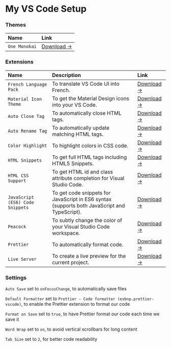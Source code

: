 # My VS Code Setup

### Themes

| Name          | Link                                                                                            |
| :------------ | :---------------------------------------------------------------------------------------------- |
| `One Monokai` | [Download &rarr;](https://marketplace.visualstudio.com/items?itemName=azemoh.one-monokai)       |


### Extensions

| Name                   | Description | Link                                                                                            |
| :--------------------- | :----------------------------------- |:---------------------------------------------------------------------------------------------- |
| `French Language Pack` | To translate VS Code UI into French. | [Download &rarr;](https://marketplace.visualstudio.com/items?itemName=MS-CEINTL.vscode-language-pack-fr) |
| `Material Icon Theme` | To get the Material Design icons into your VS Code. | [Download &rarr;](https://marketplace.visualstudio.com/items?itemName=PKief.material-icon-theme) |
| `Auto Close Tag` | To automatically close HTML tags. | [Download &rarr;](https://marketplace.visualstudio.com/items?itemName=formulahendry.auto-close-tag) |
| `Auto Rename Tag` | To automatically update matching HTML tags. | [Download &rarr;](https://marketplace.visualstudio.com/items?itemName=formulahendry.auto-rename-tag) |
| `Color Highlight` | To highlight colors in CSS code. | [Download &rarr;](https://marketplace.visualstudio.com/items?itemName=naumovs.color-highlight) |
| `HTML Snippets` | To get full HTML tags including HTML5 Snippets. | [Download &rarr;](https://marketplace.visualstudio.com/items?itemName=abusaidm.html-snippets) |
| `HTML CSS Support` | To get HTML id and class attribute completion for Visual Studio Code. | [Download &rarr;](https://marketplace.visualstudio.com/items?itemName=ecmel.vscode-html-css) |
| `JavaScript (ES6) Code Snippets` | To get code snippets for JavaScript in ES6 syntax (supports both JavaScript and TypeScript). | [Download &rarr;](https://marketplace.visualstudio.com/items?itemName=johnpapa.vscode-peacock) |
| `Peacock` | To subtly change the color of your Visual Studio Code workspace. | [Download &rarr;](https://marketplace.visualstudio.com/items?itemName=johnpapa.vscode-peacock) |
| `Prettier` | To automatically format code. | [Download &rarr;](https://marketplace.visualstudio.com/items?itemName=esbenp.prettier-vscode) |
| `Live Server` | To create a live preview for the current project. | [Download &rarr;](https://marketplace.visualstudio.com/items?itemName=ritwickdey.LiveServer) |


### Settings

`Auto Save` set to `onFocusChange`, to automatically save files

`Default Formatter` set to `Prettier - Code formatter (esbnp.prettier-vscode)`, to enable the Prettier extension to format our code

`Format on Save` set to `true`, to have Prettier format our code each time we save it

`Word Wrap` set to `on`, to avoid vertical scrollbars for long content

`Tab Size` set to `2`, for better code readability
